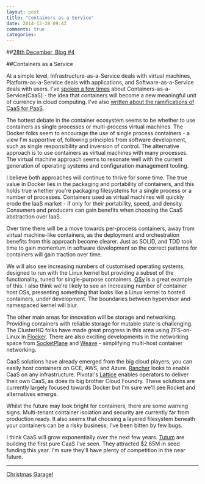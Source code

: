 ```yaml
---
layout: post
title: "Containers as a Service"
date: 2014-12-28 09:43
comments: true
categories: 
---
```

##[28th December, Blog #4](http://blog.hatofmonkeys.com/blog/2014/12/25/the-twelve-blogs-of-christmas/)

##Containers as a Service

At a simple level, Infrastructure-as-a-Service deals with virtual machines, Platform-as-a-Service deals with applications, and Software-as-a-Service deals with users. I've [spoken a few times](http://blog.docker.com/2014/07/dockercon-video/) about Containers-as-a-Service(CaaS) - the idea that containers will become a new meaningful unit of currency in cloud computing. I've also [written about the ramifications of CaaS for PaaS](http://www.cloudcredo.com/pulling-paas-to-pieces/).

The hottest debate in the container ecosystem seems to be whether to use containers as single processes or multi-process virtual machines. The Docker folks seem to encourage the use of single process containers - a view I'm supportive of, following principles from software development, such as single responsibility and inversion of control. The alternative approach is to use containers as virtual machines with many processes. The virtual machine approach seems to resonate well with the current generation of operating systems and configuration management tooling.

I believe both approaches will continue to thrive for some time. The true value in Docker lies in the packaging and portability of containers, and this holds true whether you're packaging filesystems for a single process or a number of processes. Containers used as virtual machines will quickly erode the IaaS market - if only for their portability, speed, and density. Consumers and producers can gain benefits when choosing the CaaS abstraction over IaaS.

Over time there will be a move towards per-process containers, away from virtual machine-like containers, as the deployment and orchestration benefits from this approach become clearer. Just as SOLID, and TDD took time to gain momentum in software development so the correct patterns for containers will gain traction over time.

We will also see increasing numbers of customised operating systems, designed to run with the Linux kernel but providing a subset of the functionality, tuned for single-purpose containers. [OSv](http://osv.io/) is a great example of this. I also think we're likely to see an increasing number of container host OSs, presenting something that looks like a Linux kernel to hosted containers, under development. The boundaries between hypervisor and namespaced kernel will blur.

The other main areas for innovation will be storage and networking. Providing containers with reliable storage for mutable state is challenging. The ClusterHQ folks have made great progress in this area using ZFS-on-Linux in [Flocker](https://github.com/clusterhq/flocker). There are also exciting developments in the networking space from [SocketPlane](http://socketplane.io/) and [Weave](https://github.com/zettio/weave) - simplifying multi-host container networking.

CaaS solutions have already emerged from the big cloud players; you can easily host containers on GCE, AWS, and Azure. [Rancher](http://www.rancher.io/) looks to enable CaaS on any infrastructure. Pivotal's [Lattice](https://github.com/pivotal-cf-experimental/lattice) enables operators to deliver their own CaaS, as does its big brother Cloud Foundry. These solutions are currently largely focused towards Docker but I'm sure we'll see Rocket and alternatives emerge.

Whilst the future may look bright for containers, there are some warning signs. Multi-tenant container isolation and security are currently far from production ready. It also seems that choosing a layered filesystem beneath your containers can be a risky business; I've been bitten by few bugs.

I think CaaS will grow exponentially over the next few years. [Tutum](https://www.tutum.co/) are building the first pure CaaS I've seen. They attracted $2.65M in seed funding this year. I'm sure they'll have plenty of competition in the near future.

***

[Christmas Garage!](https://www.youtube.com/watch?v=02KRAshCG0w)